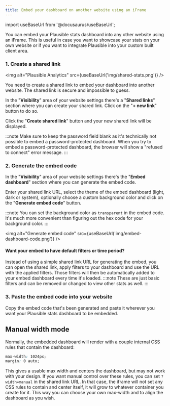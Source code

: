 ```yaml
---
title: Embed your dashboard on another website using an iFrame
---
```


import useBaseUrl from '@docusaurus/useBaseUrl';

You can embed your Plausible stats dashboard into any other website using an iFrame. This is useful in case you want to showcase your stats on your own website or if you want to integrate Plausible into your custom built client area.

### 1. Create a shared link

<img alt="Plausible Analytics" src={useBaseUrl('img/shared-stats.png')} />

You need to create a shared link to embed your dashboard into another website. The shared link is secure and impossible to guess. 

In the "**Visibility**" area of your website settings there's a "**Shared links**" section where you can create your shared link. Click on the "**+ new link**" button to do so. 

Click the "**Create shared link**" button and your new shared link will be displayed.

:::note
Make sure to keep the password field blank as it's technically not possible to embed a password-protected dashboard. When you try to embed a password-protected dashboard, the browser will show a "refused to connect" error message.
:::

### 2. Generate the embed code

In the "**Visibility**" area of your website settings there's the "**Embed dashboard**" section where you can generate the embed code. 

Enter your shared link URL, select the theme of the embed dashboard (light, dark or system), optionally choose a custom background color and click on the "**Generate embed code**" button.

:::note
You can set the background color as `transparent` in the embed code. It's much more convenient than figuring out the hex code for your background color.
:::

<img alt="Generate embed code" src={useBaseUrl('img/embed-dashboard-code.png')} />

#### Want your embed to have default filters or time period?

Instead of using a simple shared link URL for generating the embed, you can open the shared link, apply filters to your dashboard and use the URL with the applied filters. Those filters will then be automatically added to your embed dashboard every time it's loaded.
:::note
These are just basic filters and can be removed or changed to view other stats as well. 
:::
### 3. Paste the embed code into your website

Copy the embed code that's been generated and paste it wherever you want your Plausible stats dashboard to be embedded.

## Manual width mode

Normally, the embedded dashboard will render with a couple internal CSS rules that contain the dashboard:
```css
max-width: 1024px;
margin: 0 auto;
```

This gives a usable max width and centers the dashboard, but may not work with your design. If you want manual control over these rules, you can
set `?width=manual` in the shared link URL. In that case, the iframe will not set any CSS rules to contain and center itself, it will grow to whatever
container you create for it. This way you can choose your own max-width and to align the dashboard as you wish.
